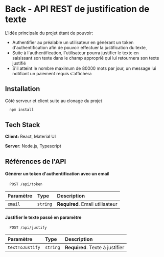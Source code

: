 
# Back - API REST de justification de texte



L'idée principale du projet étant de pouvoir:
* Authentifier au préalable un utilisateur en générant un token d'authentification afin de pouvoir effectuer la justification du texte,
* Suite à l'authentification, l'utilisateur pourra justifier le texte en saisissant son texte dans le champ approprié qui lui retournera son texte justifié
* S'il atteint le nombre maximum de 80000 mots par jour, un message lui notifiant un paiement requis s'affichera





## Installation

Côté serveur et client suite au clonage du projet

```bash
  npm install
```
    
## Tech Stack

**Client:** React, Material UI

**Server:** Node.js, Typescript


## Références de l'API

#### Générer un token d'authentification avec un email

```http
  POST /api/token
```

| Paramètre | Type     | Description                |
| :-------- | :------- | :------------------------- |
| `email` | `string` | **Required**. Email utilisateur |

#### Justifier le texte passé en paramètre

```http
  POST /api/justify
```

| Paramètre | Type     | Description                       |
| :-------- | :------- | :-------------------------------- |
| `textToJustify`      | `string` | **Required**. Texte à justifier |

